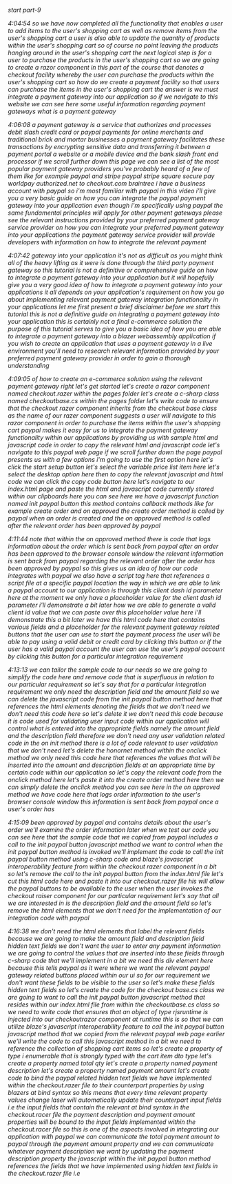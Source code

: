 *start part-9*

*4:04:54
so we have now completed all the functionality that enables a user to add items to the user's shopping cart as well as remove items from the user's shopping cart a user is also able to update the quantity of products within the user's shopping cart so of course no point leaving the products hanging around in the user's shopping cart the next logical step is for a user to purchase the products in the user's shopping cart so we are going to create a razor component in this part of the course that denotes a checkout facility whereby the user can purchase the products within the user's shopping cart so how do we create a payment facility so that users can purchase the items in the user's shopping cart the answer is we must integrate a payment gateway into our application so if we navigate to this website we can see here some useful information regarding payment gateways what is a payment gateway*

*4:06:08
a payment gateway is a service that authorizes and processes debit slash credit card or paypal payments for online merchants and traditional brick and mortar businesses a payment gateway facilitates these transactions by encrypting sensitive data and transferring it between a payment portal a website or a mobile device and the bank slash front end processor if we scroll further down this page we can see a list of the most popular payment gateway providers you've probably heard of a few of them like for example paypal and stripe paypal stripe square secure pay worldpay authorized.net to checkout.com braintree i have a business account with paypal so i'm most familiar with paypal in this video i'll give you a very basic guide on how you can integrate the paypal payment gateway into your application even though i'm specifically using paypal the same fundamental principles will apply for other payment gateways please see the relevant instructions provided by your preferred payment gateway service provider on how you can integrate your preferred payment gateway into your applications the payment gateway service provider will provide developers with information on how to integrate the relevant payment*

*4:07:42
gateway into your application it's not as difficult as you might think all of the heavy lifting as it were is done through the third party payment gateway so this tutorial is not a definitive or comprehensive guide on how to integrate a payment gateway into your application but it will hopefully give you a very good idea of how to integrate a payment gateway into your applications it all depends on your application's requirement on how you go about implementing relevant payment gateway integration functionality in your applications let me first present a brief disclaimer before we start this tutorial this is not a definitive guide on integrating a payment gateway into your application this is certainly not a final e-commerce solution the purpose of this tutorial serves to give you a basic idea of how you are able to integrate a payment gateway into a blazer webassembly application if you wish to create an application that uses a payment gateway in a live environment you'll need to research relevant information provided by your preferred payment gateway provider in order to gain a thorough understanding*

*4:09:05
of how to create an e-commerce solution using the relevant payment gateway right let's get started let's create a razor component named checkout.razer within the pages folder let's create a c-sharp class named checkoutbase.cs within the pages folder let's write code to ensure that the checkout razer component inherits from the checkout base class as the name of our razer component suggests a user will navigate to this razor component in order to purchase the items within the user's shopping cart paypal makes it easy for us to integrate the payment gateway functionality within our applications by providing us with sample html and javascript code in order to copy the relevant html and javascript code let's navigate to this paypal web page if we scroll further down the page paypal presents us with a few options i'm going to use the first option here let's click the start setup button let's select the variable price list item here 
let's select the desktop option here then to copy the relevant javascript and html code we can click the copy code button here let's navigate to our index.html page and paste the html and javascript code currently stored within our clipboards here you can see here we have a javascript function named init paypal button this method contains callback methods like for example create order and on approved the create order method is called by paypal when an order is created and the on approved method is called after the relevant order has been approved by paypal*

*4:11:44
note that within the on approved method there is code that logs information about the order which is sent back from paypal after an order has been approved 
to the browser console window the relevant information is sent back from paypal regarding the relevant order after the order has been approved by paypal so this gives us an idea of how our code integrates with paypal we also have a script tag here that references a script file at a specific paypal location the way in which we are able to link a paypal account to our application is through this client dash id parameter here at the moment we only have a placeholder value for the client dash id parameter i'll demonstrate a bit later how we are able to generate a valid client id value that we can paste over this placeholder value here i'll demonstrate this a bit later we have this html code here that contains various fields and a placeholder for the relevant payment gateway related buttons that the user can use to start the payment process the user will be able to pay using a valid debit or credit card by clicking this button or if the user has a valid paypal account the user can use the user's paypal account by clicking this button for a particular integration requirement*

*4:13:13
we can tailor the sample code to our needs so we are going to simplify the code here and remove code that is superfluous in relation to our particular requirement so let's say that for a particular integration requirement we only need the description field and the amount field so we can delete the javascript code from the init paypal button method here that references the html elements denoting the fields that we don't need we don't need this code here so let's delete it we don't need this code because it is code used for validating user input code within our application will control what is entered into the appropriate fields namely the amount field and the description field therefore we don't need any user validation related code in the on init method there is a lot of code relevant to user validation that we don't need let's delete the honornet method within the onclick method we only need this code here that references the values that will be inserted into the amount and description fields at an appropriate time by certain code within our application so let's copy the relevant code from the onclick method here let's paste it into the create order method here then we can simply delete the onclick method you can see here in the on approved method we have code here that logs order information to the user's browser console window this information is sent back from paypal once a user's order has*

*4:15:09
been approved by paypal and contains details about the user's order we'll examine the order information later when we test our code you can see here that the sample code that we copied from paypal includes a call to the init paypal button javascript method we want to control when the init paypal button method is invoked we'll implement the code to call the init paypal button method using c-sharp code and blaze's javascript interoperability feature from within the checkout razer component in a bit so let's remove the call to the init paypal button from the index.html file let's cut this html code here and paste it into our checkout.razer file his will allow the paypal buttons to be available to the user when the user invokes the checkout raiser component for our particular requirement let's say that all we are interested in is the description field and the amount field so let's remove the html elements that we don't need for the implementation of our integration code with paypal*

*4:16:38
we don't need the html elements that label the relevant fields because we are going to make the amount field and description field hidden text fields we don't want the user to enter any payment information we are going to control the values that are inserted into these fields through c-sharp code that we'll implement in a bit we need this div element here because this tells paypal as it were where we want the relevant paypal gateway related buttons placed within our ui so for our requirement we don't want these fields to be visible to the user so let's make these fields hidden text fields so let's create the code for the checkout base.cs class we are going to want to call the init paypal button javascript method that resides within our index.html file from within the checkoutbase.cs class so we need to write code that ensures that an object of type rjsruntime is injected into our checkoutrazor component at runtime 
this is so that we can utilize blaze's javascript interoperability feature to call the init paypal button javascript method that we copied from the relevant paypal web page earlier we'll write the code to call this javascript method in a bit we need to reference the collection of shopping cart items so let's create a property of type i enumerable that is strongly typed with the cart item dto type let's create a property named total qty let's create a property named payment description let's create a property named payment amount let's create code to bind the paypal related hidden text fields we have implemented within the checkout.razer file to their counterpart properties by using blazers at bind syntax so this means that every time relevant property values change laser will automatically update their counterpart input fields i.e the input fields that contain the relevant at bind syntax in the checkout.racer file the payment description and payment amount properties will be bound to the input fields implemented within the checkout.racer file so this is one of the aspects involved in integrating our application with paypal we can communicate the total payment amount to paypal through the payment amount property and we can communicate whatever payment description we want by updating the payment description property the javascript within the init paypal button method references the fields that we have implemented using hidden text fields in the checkout.razer file i.e*
